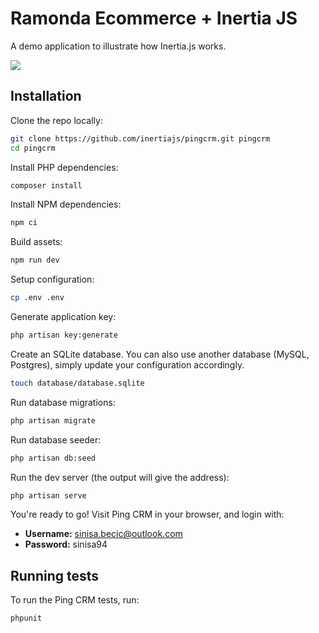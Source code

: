 # Ramonda Ecommerce + Inertia JS

A demo application to illustrate how Inertia.js works.

![](https://i.ibb.co/bsXf0df/ramonda-inertia.png)

## Installation

Clone the repo locally:

```sh
git clone https://github.com/inertiajs/pingcrm.git pingcrm
cd pingcrm
```

Install PHP dependencies:

```sh
composer install
```

Install NPM dependencies:

```sh
npm ci
```

Build assets:

```sh
npm run dev
```

Setup configuration:

```sh
cp .env .env
```

Generate application key:

```sh
php artisan key:generate
```

Create an SQLite database. You can also use another database (MySQL, Postgres), simply update your configuration accordingly.

```sh
touch database/database.sqlite
```

Run database migrations:

```sh
php artisan migrate
```

Run database seeder:

```sh
php artisan db:seed
```

Run the dev server (the output will give the address):

```sh
php artisan serve
```

You're ready to go! Visit Ping CRM in your browser, and login with:

- **Username:** sinisa.becic@outlook.com
- **Password:** sinisa94

## Running tests

To run the Ping CRM tests, run:

```
phpunit
```

